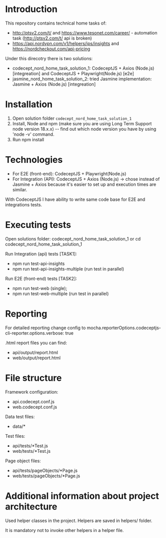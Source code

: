 # Introduction

This repository contains technical home tasks of:
 - http://ptsv2.com/t/ and https://www.tesonet.com/career/ - automation task (http://ptsv2.com/t/ api is broken)
 - https://api.nordvpn.com/v1/helpers/ips/insights and https://nordcheckout.com/api-pricing

Under this direcotry there is two solutions: 
- codecept_nord_home_task_solution_1: CodeceptJS + Axios (Node.js) [integreation] and CodeceptJS + Playwright(Node.js) [e2e]
- jasmine_nord_home_task_solution_2: tried Jasmine implementation: Jasmine + Axios (Node.js) [integreation]

# Installation
1. Open solution folder `codecept_nord_home_task_solution_1`
2. Install, Node and npm (make sure you are using Long Term Support node version 18.x.x)
   -- find out which node version you have by using 'node -v' command.
3. Run npm install

# Technologies
- For E2E (front-end): CodeceptJS + Playwright(Node.js)
- For Integration (API): CodeceptJS + Axios (Node.js) -> chose instead of Jasmine + Axios because it's easier to set up and execution times are similar.

With CodeceptJS I have ability to write same code base for E2E and integrations tests.

# Executing tests

Open solutions folder: 
   codecept_nord_home_task_solution_1 or cd codecept_nord_home_task_solution_1

Run Integration (api) tests [TASK1]:
- npm run test-api-insights
- npm run test-api-insights-multiple (run test in parallel)

Run E2E (front-end) tests [TASK2]:
- npm run test-web (single); 
- npm run test-web-multiple (run test in parallel)


# Reporting

For detailed reporting change config to mocha.reporterOptions.codeceptjs-cli-reporter.options.verbose: true

.html report files you can find:
- api/output/report.html
- web/output/report.html

# File structure
Framework configuration:
- api.codecept.conf.js
- web.codecept.conf.js

Data test files:
- data/*

Test files:
- api/tests/*Test.js
- web/tests/*Test.js

Page object files:
- api/tests/pageObjects/*Page.js
- web/tests/pageObjects/*Page.js

# Additional information about project architecture

Used helper classes in the project. Helpers are saved in helpers/ folder.

It is mandatory not to invoke other helpers in a helper file.
